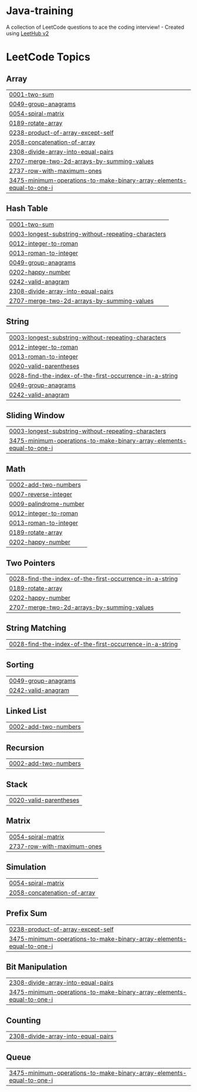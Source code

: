 # Java-training
A collection of LeetCode questions to ace the coding interview! - Created using [LeetHub v2](https://github.com/arunbhardwaj/LeetHub-2.0)

<!---LeetCode Topics Start-->
# LeetCode Topics
## Array
|  |
| ------- |
| [0001-two-sum](https://github.com/sakthibalangk/Java-training/tree/master/0001-two-sum) |
| [0049-group-anagrams](https://github.com/sakthibalangk/Java-training/tree/master/0049-group-anagrams) |
| [0054-spiral-matrix](https://github.com/sakthibalangk/Java-training/tree/master/0054-spiral-matrix) |
| [0189-rotate-array](https://github.com/sakthibalangk/Java-training/tree/master/0189-rotate-array) |
| [0238-product-of-array-except-self](https://github.com/sakthibalangk/Java-training/tree/master/0238-product-of-array-except-self) |
| [2058-concatenation-of-array](https://github.com/sakthibalangk/Java-training/tree/master/2058-concatenation-of-array) |
| [2308-divide-array-into-equal-pairs](https://github.com/sakthibalangk/Java-training/tree/master/2308-divide-array-into-equal-pairs) |
| [2707-merge-two-2d-arrays-by-summing-values](https://github.com/sakthibalangk/Java-training/tree/master/2707-merge-two-2d-arrays-by-summing-values) |
| [2737-row-with-maximum-ones](https://github.com/sakthibalangk/Java-training/tree/master/2737-row-with-maximum-ones) |
| [3475-minimum-operations-to-make-binary-array-elements-equal-to-one-i](https://github.com/sakthibalangk/Java-training/tree/master/3475-minimum-operations-to-make-binary-array-elements-equal-to-one-i) |
## Hash Table
|  |
| ------- |
| [0001-two-sum](https://github.com/sakthibalangk/Java-training/tree/master/0001-two-sum) |
| [0003-longest-substring-without-repeating-characters](https://github.com/sakthibalangk/Java-training/tree/master/0003-longest-substring-without-repeating-characters) |
| [0012-integer-to-roman](https://github.com/sakthibalangk/Java-training/tree/master/0012-integer-to-roman) |
| [0013-roman-to-integer](https://github.com/sakthibalangk/Java-training/tree/master/0013-roman-to-integer) |
| [0049-group-anagrams](https://github.com/sakthibalangk/Java-training/tree/master/0049-group-anagrams) |
| [0202-happy-number](https://github.com/sakthibalangk/Java-training/tree/master/0202-happy-number) |
| [0242-valid-anagram](https://github.com/sakthibalangk/Java-training/tree/master/0242-valid-anagram) |
| [2308-divide-array-into-equal-pairs](https://github.com/sakthibalangk/Java-training/tree/master/2308-divide-array-into-equal-pairs) |
| [2707-merge-two-2d-arrays-by-summing-values](https://github.com/sakthibalangk/Java-training/tree/master/2707-merge-two-2d-arrays-by-summing-values) |
## String
|  |
| ------- |
| [0003-longest-substring-without-repeating-characters](https://github.com/sakthibalangk/Java-training/tree/master/0003-longest-substring-without-repeating-characters) |
| [0012-integer-to-roman](https://github.com/sakthibalangk/Java-training/tree/master/0012-integer-to-roman) |
| [0013-roman-to-integer](https://github.com/sakthibalangk/Java-training/tree/master/0013-roman-to-integer) |
| [0020-valid-parentheses](https://github.com/sakthibalangk/Java-training/tree/master/0020-valid-parentheses) |
| [0028-find-the-index-of-the-first-occurrence-in-a-string](https://github.com/sakthibalangk/Java-training/tree/master/0028-find-the-index-of-the-first-occurrence-in-a-string) |
| [0049-group-anagrams](https://github.com/sakthibalangk/Java-training/tree/master/0049-group-anagrams) |
| [0242-valid-anagram](https://github.com/sakthibalangk/Java-training/tree/master/0242-valid-anagram) |
## Sliding Window
|  |
| ------- |
| [0003-longest-substring-without-repeating-characters](https://github.com/sakthibalangk/Java-training/tree/master/0003-longest-substring-without-repeating-characters) |
| [3475-minimum-operations-to-make-binary-array-elements-equal-to-one-i](https://github.com/sakthibalangk/Java-training/tree/master/3475-minimum-operations-to-make-binary-array-elements-equal-to-one-i) |
## Math
|  |
| ------- |
| [0002-add-two-numbers](https://github.com/sakthibalangk/Java-training/tree/master/0002-add-two-numbers) |
| [0007-reverse-integer](https://github.com/sakthibalangk/Java-training/tree/master/0007-reverse-integer) |
| [0009-palindrome-number](https://github.com/sakthibalangk/Java-training/tree/master/0009-palindrome-number) |
| [0012-integer-to-roman](https://github.com/sakthibalangk/Java-training/tree/master/0012-integer-to-roman) |
| [0013-roman-to-integer](https://github.com/sakthibalangk/Java-training/tree/master/0013-roman-to-integer) |
| [0189-rotate-array](https://github.com/sakthibalangk/Java-training/tree/master/0189-rotate-array) |
| [0202-happy-number](https://github.com/sakthibalangk/Java-training/tree/master/0202-happy-number) |
## Two Pointers
|  |
| ------- |
| [0028-find-the-index-of-the-first-occurrence-in-a-string](https://github.com/sakthibalangk/Java-training/tree/master/0028-find-the-index-of-the-first-occurrence-in-a-string) |
| [0189-rotate-array](https://github.com/sakthibalangk/Java-training/tree/master/0189-rotate-array) |
| [0202-happy-number](https://github.com/sakthibalangk/Java-training/tree/master/0202-happy-number) |
| [2707-merge-two-2d-arrays-by-summing-values](https://github.com/sakthibalangk/Java-training/tree/master/2707-merge-two-2d-arrays-by-summing-values) |
## String Matching
|  |
| ------- |
| [0028-find-the-index-of-the-first-occurrence-in-a-string](https://github.com/sakthibalangk/Java-training/tree/master/0028-find-the-index-of-the-first-occurrence-in-a-string) |
## Sorting
|  |
| ------- |
| [0049-group-anagrams](https://github.com/sakthibalangk/Java-training/tree/master/0049-group-anagrams) |
| [0242-valid-anagram](https://github.com/sakthibalangk/Java-training/tree/master/0242-valid-anagram) |
## Linked List
|  |
| ------- |
| [0002-add-two-numbers](https://github.com/sakthibalangk/Java-training/tree/master/0002-add-two-numbers) |
## Recursion
|  |
| ------- |
| [0002-add-two-numbers](https://github.com/sakthibalangk/Java-training/tree/master/0002-add-two-numbers) |
## Stack
|  |
| ------- |
| [0020-valid-parentheses](https://github.com/sakthibalangk/Java-training/tree/master/0020-valid-parentheses) |
## Matrix
|  |
| ------- |
| [0054-spiral-matrix](https://github.com/sakthibalangk/Java-training/tree/master/0054-spiral-matrix) |
| [2737-row-with-maximum-ones](https://github.com/sakthibalangk/Java-training/tree/master/2737-row-with-maximum-ones) |
## Simulation
|  |
| ------- |
| [0054-spiral-matrix](https://github.com/sakthibalangk/Java-training/tree/master/0054-spiral-matrix) |
| [2058-concatenation-of-array](https://github.com/sakthibalangk/Java-training/tree/master/2058-concatenation-of-array) |
## Prefix Sum
|  |
| ------- |
| [0238-product-of-array-except-self](https://github.com/sakthibalangk/Java-training/tree/master/0238-product-of-array-except-self) |
| [3475-minimum-operations-to-make-binary-array-elements-equal-to-one-i](https://github.com/sakthibalangk/Java-training/tree/master/3475-minimum-operations-to-make-binary-array-elements-equal-to-one-i) |
## Bit Manipulation
|  |
| ------- |
| [2308-divide-array-into-equal-pairs](https://github.com/sakthibalangk/Java-training/tree/master/2308-divide-array-into-equal-pairs) |
| [3475-minimum-operations-to-make-binary-array-elements-equal-to-one-i](https://github.com/sakthibalangk/Java-training/tree/master/3475-minimum-operations-to-make-binary-array-elements-equal-to-one-i) |
## Counting
|  |
| ------- |
| [2308-divide-array-into-equal-pairs](https://github.com/sakthibalangk/Java-training/tree/master/2308-divide-array-into-equal-pairs) |
## Queue
|  |
| ------- |
| [3475-minimum-operations-to-make-binary-array-elements-equal-to-one-i](https://github.com/sakthibalangk/Java-training/tree/master/3475-minimum-operations-to-make-binary-array-elements-equal-to-one-i) |
<!---LeetCode Topics End-->